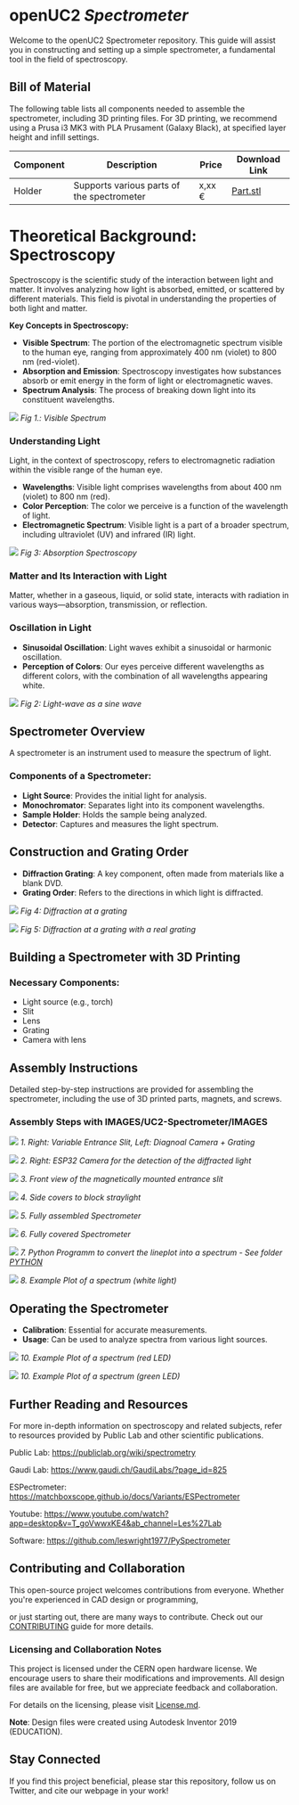 # openUC2 *Spectrometer*

Welcome to the openUC2 Spectrometer repository. This guide will assist you in constructing and setting up a simple spectrometer, a fundamental tool in the field of spectroscopy.

## Bill of Material

The following table lists all components needed to assemble the spectrometer, including 3D printing files. For 3D printing, we recommend using a Prusa i3 MK3 with PLA Prusament (Galaxy Black), at specified layer height and infill settings.

|  Component | Description  |  Price | Download Link  |
|---|---|---|---|
| Holder |  Supports various parts of the spectrometer |  x,xx € | [Part.stl](./STL/)  |

# Theoretical Background: Spectroscopy

Spectroscopy is the scientific study of the interaction between light and matter. It involves analyzing how light is absorbed, emitted, or scattered by different materials. This field is pivotal in understanding the properties of both light and matter.

**Key Concepts in Spectroscopy:**

- **Visible Spectrum**: The portion of the electromagnetic spectrum visible to the human eye, ranging from approximately 400 nm (violet) to 800 nm (red-violet).
- **Absorption and Emission**: Spectroscopy investigates how substances absorb or emit energy in the form of light or electromagnetic waves.
- **Spectrum Analysis**: The process of breaking down light into its constituent wavelengths.

![](./IMAGES/UC2-Spectrometer/IMAGES/image001.png)
*Fig 1.: Visible Spectrum*

### Understanding Light

Light, in the context of spectroscopy, refers to electromagnetic radiation within the visible range of the human eye.

- **Wavelengths**: Visible light comprises wavelengths from about 400 nm (violet) to 800 nm (red).
- **Color Perception**: The color we perceive is a function of the wavelength of light.
- **Electromagnetic Spectrum**: Visible light is a part of a broader spectrum, including ultraviolet (UV) and infrared (IR) light.

![](./IMAGES/UC2-Spectrometer/IMAGES/image005.png)
*Fig 3: Absorption Spectroscopy*

### Matter and Its Interaction with Light

Matter, whether in a gaseous, liquid, or solid state, interacts with radiation in various ways—absorption, transmission, or reflection.

### Oscillation in Light

- **Sinusoidal Oscillation**: Light waves exhibit a sinusoidal or harmonic oscillation.
- **Perception of Colors**: Our eyes perceive different wavelengths as different colors, with the combination of all wavelengths appearing white.

![](./IMAGES/UC2-Spectrometer/IMAGES/image003.png)
*Fig 2: Light-wave as a sine wave*

## Spectrometer Overview

A spectrometer is an instrument used to measure the spectrum of light.

### Components of a Spectrometer:

- **Light Source**: Provides the initial light for analysis.
- **Monochromator**: Separates light into its component wavelengths.
- **Sample Holder**: Holds the sample being analyzed.
- **Detector**: Captures and measures the light spectrum.

## Construction and Grating Order

- **Diffraction Grating**: A key component, often made from materials like a blank DVD.
- **Grating Order**: Refers to the directions in which light is diffracted.

![](./IMAGES/UC2-Spectrometer/IMAGES/image007.png)
*Fig 4: Diffraction at a grating*

![](./IMAGES/UC2-Spectrometer/IMAGES/image009.jpg)
*Fig 5: Diffraction at a grating with a real grating*

## Building a Spectrometer with 3D Printing

### Necessary Components:

- Light source (e.g., torch)
- Slit
- Lens
- Grating
- Camera with lens

## Assembly Instructions

Detailed step-by-step instructions are provided for assembling the spectrometer, including the use of 3D printed parts, magnets, and screws.

### Assembly Steps with IMAGES/UC2-Spectrometer/IMAGES


![](./IMAGES/UC2-Spectrometer/IMAGES/image010.jpg)
*1. Right: Variable Entrance Slit, Left: Diagnoal Camera + Grating*

![](./IMAGES/UC2-Spectrometer/IMAGES/image011.jpg)
*2. Right: ESP32 Camera for the detection of the diffracted light*

![](./IMAGES/UC2-Spectrometer/IMAGES/image012.jpg)
*3. Front view of the magnetically mounted entrance slit*

![](./IMAGES/UC2-Spectrometer/IMAGES/image013.jpg)
*4. Side covers to block straylight*

![](./IMAGES/UC2-Spectrometer/IMAGES/image014.jpg)
*5. Fully assembled Spectrometer*

![](./IMAGES/UC2-Spectrometer/IMAGES/image016.jpg)
*6. Fully covered Spectrometer*

![](./IMAGES/UC2-Spectrometer/IMAGES/image017.jpg)
*7. Python Programm to convert the lineplot into a spectrum - See folder [PYTHON](./PYTHON)*

![](./IMAGES/UC2-Spectrometer/IMAGES/image018.jpg)
*8. Example Plot of a spectrum (white light)*


## Operating the Spectrometer

- **Calibration**: Essential for accurate measurements.
- **Usage**: Can be used to analyze spectra from various light sources.

![](./IMAGES/UC2-Spectrometer/IMAGES/image021.jpg)
*10. Example Plot of a spectrum (red LED)*

![](./IMAGES/UC2-Spectrometer/IMAGES/image023.jpg)
*10. Example Plot of a spectrum (green LED)*

## Further Reading and Resources

For more in-depth information on spectroscopy and related subjects, refer to resources provided by Public Lab and other scientific publications.

Public Lab: https://publiclab.org/wiki/spectrometry

Gaudi Lab: https://www.gaudi.ch/GaudiLabs/?page_id=825

ESPectrometer: https://matchboxscope.github.io/docs/Variants/ESPectrometer

Youtube: https://www.youtube.com/watch?app=desktop&v=T_goVwwxKE4&ab_channel=Les%27Lab

Software: https://github.com/leswright1977/PySpectrometer


## Contributing and Collaboration

This open-source project welcomes contributions from everyone. Whether you're experienced in CAD design or programming,

 or just starting out, there are many ways to contribute. Check out our [CONTRIBUTING](https://github.com/openUC2/UC2-GIT/blob/master/CONTRIBUTING.md) guide for more details.

### Licensing and Collaboration Notes

This project is licensed under the CERN open hardware license. We encourage users to share their modifications and improvements. All design files are available for free, but we appreciate feedback and collaboration.

For details on the licensing, please visit [License.md](https://github.com/openUC2/UC2-GIT/blob/master/License.md).

**Note**: Design files were created using Autodesk Inventor 2019 (EDUCATION).

## Stay Connected

If you find this project beneficial, please star this repository, follow us on Twitter, and cite our webpage in your work!

